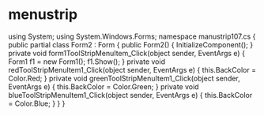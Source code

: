 # menustrip
 
using System;
using System.Windows.Forms;
namespace manustrip107.cs
{
    public partial class Form2 : Form
    {
        public Form2()
        {
            InitializeComponent();
        }
         private void form1ToolStripMenuItem_Click(object sender, EventArgs e)
        {
            Form1 f1 = new Form1();
            f1.Show();
        }
   private void redToolStripMenuItem1_Click(object sender, EventArgs e)
        {
            this.BackColor = Color.Red;
        }
 private void greenToolStripMenuItem1_Click(object sender, EventArgs e)
 {
            this.BackColor = Color.Green;
        }
           private void blueToolStripMenuItem1_Click(object sender, EventArgs e)
        {
            this.BackColor = Color.Blue;
        }
 }  } 
